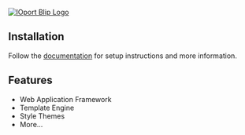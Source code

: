 [![IOport Blip Logo](http://www.ioport.com/Assets/Themes/Blip/Images/Logo-IO-Blip.svg)](http://www.ioport.com/Products/Blip)

## Installation

Follow the [documentation](https://github.com/Balguardth/ioport-hub)
for setup instructions and more information.

## Features

  * Web Application Framework
  * Template Engine
  * Style Themes
  * More...
